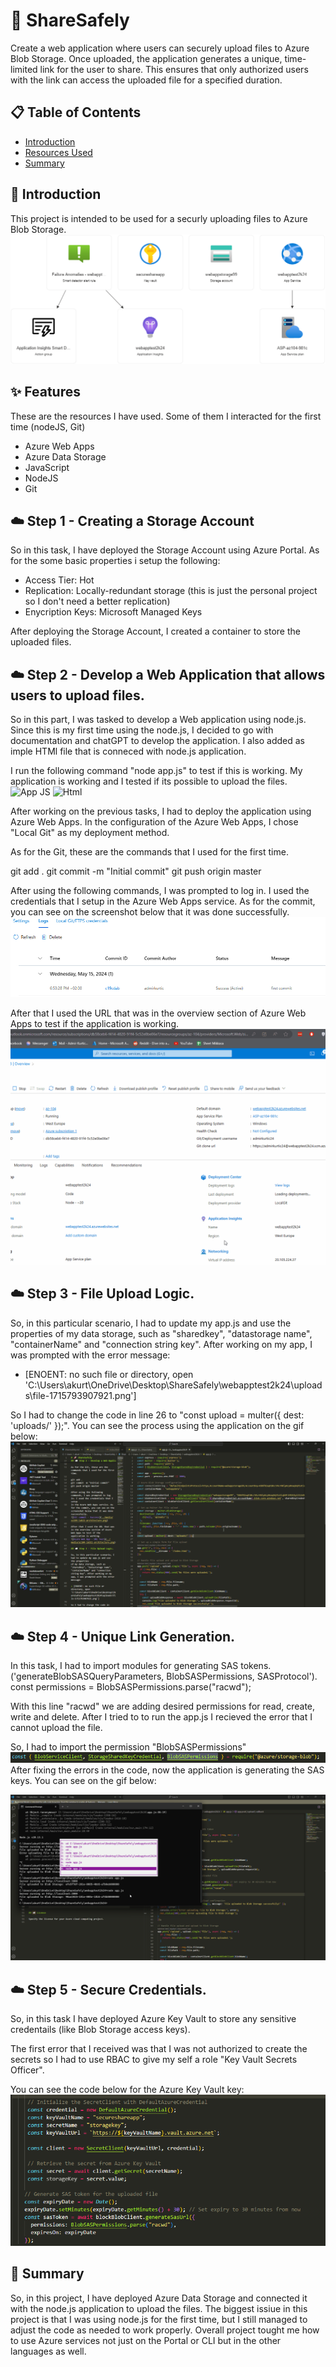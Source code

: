 # 🚀 ShareSafely

Create a web application where users can securely upload files to Azure Blob Storage. Once uploaded, the application generates a unique, time-limited link for the user to share. This ensures that only authorized users with the link can access the uploaded file for a specified duration.

## 📋 Table of Contents

- [Introduction](#introduction)
- [Resources Used](#features)
- [Summary](#summary)

## 🌟 Introduction

This project is intended to be used for a securly uploading files to Azure Blob Storage.
![Diagram of the architecture tasks](./media/diagram-sharesafely.png)

## ✨ Features

These are the resources I have used. Some of them I interacted for the first time (nodeJS, Git)

+ Azure Web Apps
+ Azure Data Storage
+ JavaScript
+ NodeJS
+ Git  

## ☁️ Step 1 - Creating a Storage Account

So in this task, I have deployed the Storage Account using Azure Portal.
As for the some basic properties i setup the following:

+ Access Tier: Hot
+ Replication: Locally-redundant storage (this is just the personal project so I don't need a better replication)
+ Enycription Keys: Microsoft Managed Keys

After deploying the Storage Account, I created a container to store the uploaded files.

## ☁️ Step 2 - Develop a Web Application that allows users to upload files. 

So in this part, I was tasked to develop a Web application using node.js.
Since this is my first time using the node.js, I decided to go with documentation and chatGPT to develop the application.
I also added as imple HTMl file that is conneced with node.js application.

I run the following command "node app.js" to test if this is working.
My application is working and I tested if its possible to upload the files.
![App JS]([./media/az104-lab11-architecture.png](https://github.com/akurtic1/ShareSafely/blob/77f1a38ec3cc16b3403cd9171859eda552863176/media/app.js))
![Html]([./media/az104-lab11-architecture.png](https://github.com/akurtic1/ShareSafely/blob/44fb1c28b1316ac9397a8585ae5d764f22048f5e/media/index.html))

After working on the previous tasks, I had to deploy the application using Azure Web Apps.
In the configuration of the Azure Web Apps, I chose "Local Git" as my deployment method.

As for the Git, these are the commands that I used for the first time.

git add .
git commit -m "Initial commit"
git push origin master

After using the following commands, I was prompted to log in. I used the credentials that I setup
in the Azure Web Apps service. As for the commit, you can see on the screenshot below that it was done successfully.
![Git commit - Success](./media/git-commit-success.png)

After that I used the URL that was in the overview section of Azure Web Apps to test if the application is working.
![Azure Web App - URL Test](./media/url-test.gif)

## ☁️ Step 3 - File Upload Logic. 

So, in this particular scenario, I had to update my app.js and use the properties
of my data storage, such as "sharedkey", "datastorage name", "containerName" and "connection string key". After working on my app, I was prompted with the error message:

+ [ENOENT: no such file or directory, open 'C:\Users\akurt\OneDrive\Desktop\ShareSafely\webapptest2k24\uploads\file-1715793907921.png']

So I had to change the code in line 26 to "const upload = multer({ dest: 'uploads/' });".
You can see the process using the application on the gif below:
![Uploading files on Azure Data Storage](./media/upload-file-test.gif)

## ☁️ Step 4 - Unique Link Generation. 

In this task, I had to import modules for generating SAS tokens.
('generateBlobSASQueryParameters, BlobSASPermissions, SASProtocol').
 const permissions = BlobSASPermissions.parse("racwd");

 With this line "racwd" we are adding desired permissions for read, create, write and delete.
 After I tried to to run the app.js I recieved the error that I cannot upload the file.

So, I had to import the permission "BlobSASPermissions"
![Importing the permission](./media/import-perm-task4.png)
After fixing the errors in the code, now the application is generating
the SAS keys. You can see on the gif below:

![Upload & Generate SAS Key](./media/generate-sas.gif)

## ☁️ Step 5 - Secure Credentials. 

So, in this task I have deployed Azure Key Vault to store any sensitive credentails (like Blob Storage access keys).

The first error that I received was that I was not authorized to create the
secrets so I had to use RBAC to give my self a role "Key Vault Secrets Officer".

You can see the code below for the Azure Key Vault key:
![Azure Key Vault - Code](./media/azure-key-vault-task5.png)


## 📖 Summary

So, in this project, I have deployed Azure Data Storage and connected it with the
node.js application to upload the files. The biggest issiue in this project is that I was
using node.js for the first time, but I still managed to adjust the code as needed to work properly.
Overall project tought me how to use Azure services not just on the Portal or CLI but in the other
languages as well.
